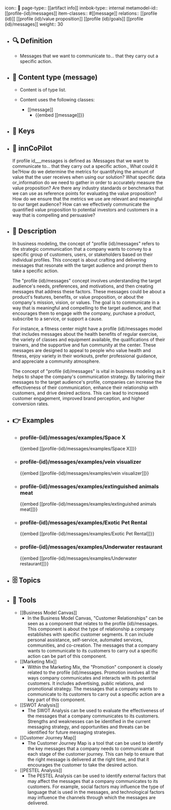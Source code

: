 icon:: 🧿
page-type:: [[artifact info]]
innbok-type:: internal
metamodel-id:: [[profile-(id)/messages]]
item-classes:: #[[message]]
relations:: [[profile (id)]] [[profile (id)/value proposition]] [[profile (id)/goals]] [[profile (id)/messages]]
weight:: 30

- ## 🔍 Definition
  - Messages that we want to communicate to... that they carry out a specific action.
- ## 📰 Content type (message)
  - Content is of type list.
  
  - Content uses the following classes:
    - [[message]]
      - {{embed [[message]]}}
  
- ## 🔑 Keys
  
- ## 🤖 innCoPilot
  If profile id___messages is defined as :Messages that we want to communicate to... that they carry out a specific action., What could it be?How do we determine the metrics for quantifying the amount of value that the user receives when using our solution?
  What specific data or_information do we need to gather in order to accurately measure the value proposition?
  Are there any industry standards or benchmarks that we can use as reference points for evaluating the value proposition?
  How do we ensure that the metrics we use are relevant and meaningful to our target audience?
  How can we effectively communicate the quantified value proposition to potential investors and customers in a way that is compelling and persuasive?
- ## 📖 Description
  In business modeling, the concept of "profile (id)/messages" refers to the strategic communication that a company wants to convey to a specific group of customers, users, or stakeholders based on their individual profiles. This concept is about crafting and delivering messages that resonate with the target audience and prompt them to take a specific action.
  
  The "profile (id)/messages" concept involves understanding the target audience's needs, preferences, and motivations, and then creating messages that address these factors. These messages could be about a product's features, benefits, or value proposition, or about the company's mission, vision, or values. The goal is to communicate in a way that is meaningful and compelling to the target audience, and that encourages them to engage with the company, purchase a product, subscribe to a service, or support a cause.
  
  For instance, a fitness center might have a profile (id)/messages model that includes messages about the health benefits of regular exercise, the variety of classes and equipment available, the qualifications of their trainers, and the supportive and fun community at the center. These messages are designed to appeal to people who value health and fitness, enjoy variety in their workouts, prefer professional guidance, and appreciate a community atmosphere.
  
  The concept of "profile (id)/messages" is vital in business modeling as it helps to shape the company's communication strategy. By tailoring their messages to the target audience's profile, companies can increase the effectiveness of their communication, enhance their relationship with customers, and drive desired actions. This can lead to increased customer engagement, improved brand perception, and higher conversion rates.
- ## 👉 Examples
  - ### profile-(id)/messages/examples/Space X
    {{embed [[profile-(id)/messages/examples/Space X]]}}
  - ### profile-(id)/messages/examples/vein visualizer
    {{embed [[profile-(id)/messages/examples/vein visualizer]]}}
  - ### profile-(id)/messages/examples/extinguished animals meat
    {{embed [[profile-(id)/messages/examples/extinguished animals meat]]}}
  - ### profile-(id)/messages/examples/Exotic Pet Rental
    {{embed [[profile-(id)/messages/examples/Exotic Pet Rental]]}}
  - ### profile-(id)/messages/examples/Underwater restaurant
    {{embed [[profile-(id)/messages/examples/Underwater restaurant]]}}
  
- ## 🗄️ Topics
  
- ## 🧰 Tools
  - [[Business Model Canvas]]
    - In the Business Model Canvas, "Customer Relationships" can be seen as a component that relates to the profile (id)/messages. This component is about the type of relationship a company establishes with specific customer segments. It can include personal assistance, self-service, automated services, communities, and co-creation. The messages that a company wants to communicate to its customers to carry out a specific action can be part of this component.
  - [[Marketing Mix]]
    - Within the Marketing Mix, the "Promotion" component is closely related to the profile (id)/messages. Promotion involves all the ways company communicates and interacts with its potential customers. It includes advertising, public relations, and promotional strategy. The messages that a company wants to communicate to its customers to carry out a specific action are a key part of this component.
  - [[SWOT Analysis]]
    - The SWOT Analysis can be used to evaluate the effectiveness of the messages that a company communicates to its customers. Strengths and weaknesses can be identified in the current messaging strategy, and opportunities and threats can be identified for future messaging strategies.
  - [[Customer Journey Map]]
    - The Customer Journey Map is a tool that can be used to identify the key messages that a company needs to communicate at each stage of the customer journey. This can help to ensure that the right message is delivered at the right time, and that it encourages the customer to take the desired action.
  - [[PESTEL Analysis]]
    - The PESTEL Analysis can be used to identify external factors that may affect the messages that a company communicates to its customers. For example, social factors may influence the type of language that is used in the messages, and technological factors may influence the channels through which the messages are delivered.

